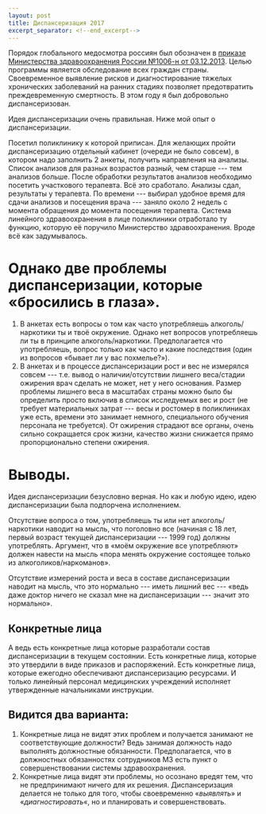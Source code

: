 ```yaml
---
layout: post
title: Диспансеризация 2017  
excerpt_separator: <!--end_excerpt-->
---
```


Порядок глобального медосмотра россиян был обозначен в [приказе Министерства здравоохранения России №1006-н от 03.12.2013](https://www.rosminzdrav.ru/documents/6553-prikaz-minzdrava-rossii-ot-3-dekabrya-2012-g-1006n). Целью программы является обследование всех граждан страны. Своевременное выявление рисков и диагностирование тяжелых хронических заболеваний на ранних стадиях позволяет предотвратить преждевременную смертность. В этом году я был добровольно диспансеризован.
<!--end_excerpt-->
Идея диспансеризации очень правильная. Ниже мой опыт о диспансеризации.

Посетил поликлинику к которой приписан. Для желающих пройти диспансеризацию отдельный кабинет (очереди не было совсем), в котором надо заполнить 2 анкеты, получить направления на анализы. Список анализов для разных возрастов разный, чем старше --- тем анализов больше. После обработки результатов анализов необходимо посетить участкового терапевта. Всё это сработало. Анализы сдал, результаты у терапевта. По времени --- выбирал удобное время для сдачи анализов и посещения врача --- заняло около 2 недель с момента обращения до момента посещения терапевта. Система линейного здравоохранения в лице поликлиники отработало ту функцию, которую её поручило Министерство здравоохранения. Вроде всё как задумывалось.

Однако две проблемы диспансеризации, которые «бросились в глаза».
=================================================================

1.  В анкетах есть вопросы о том как часто употребляешь алкоголь/наркотики ты и твоё окружение. Однако нет вопросов употребляешь ли ты в принципе алкоголь/наркотики. Предполагается что употребляешь, вопрос только как часто и какие последствия (один из вопросов «бывает ли у вас похмелье?»).
2.  В анкетах и в процессе диспансеризации рост и вес не измерялся совсем --- т.е. вывод о наличии/отсутствии лишнего веса/стадии ожирения врач сделать не может, нет у него основания. Размер проблемы лишнего веса в масштабах страны можно было бы определить просто включив в список исследуемых вес и рост (не требует материальных затрат --- весы и ростомер в поликлиниках уже есть, времени это занимает немного, специального обучения персонала не требуется). От ожирения страдают все органы, очень сильно сокращается срок жизни, качество жизни снижается прямо пропорционально степени ожирения.

Выводы.
=======

Идея диспансеризации безусловно верная. Но как и любую идею, идею диспансеризации была подпорчена исполнением.

Отсутствие вопроса о том, употребляешь ты или нет алкоголь/наркотики наводит на мысль, что поголовно все (начиная с 18 лет, первый возраст текущей диспансеризации --- 1999 год) должны употреблять. Аргумент, что в «моём окружение все употребляют» должен навести на мысль «пора менять окружение состоящее только из алкоголиков/наркоманов».

Отсутствие измерений роста и веса в составе диспансеризации наводит на мысль, что это нормально --- иметь лишний вес --- «ведь даже доктор ничего не сказал мне на диспансеризации --- значит это нормально».

Конкретные лица
---------------

А ведь есть конкретные лица которые разработали состав диспансеризации в текущем состоянии. Есть конкретные лица, которые это утвердили в виде приказов и распоряжений. Есть конкретные лица, которые ежегодно обеспечивают диспансеризацию ресурсами. И только линейный персонал медицинских учреждений исполняет утвержденные начальниками инструкции.

Видится два варианта:
---------------------

1.  Конкретные лица не видят этих проблем и получается занимают не соответствующие должности? Ведь занимая должность надо выполнять должностные обязанности. Предполагается, что в должностных обязанностях сотрудников МЗ есть пункт о совершенствовании системы здравоохранения.
2.  Конкретные лица видят эти проблемы, но осознано вредят тем, что не предпринимают ничего для их решения. Диспансеризация делается не только для того, чтобы своевременно «*выявлять*» и «*диагностировать*«, но и планировать и совершенствовать.
